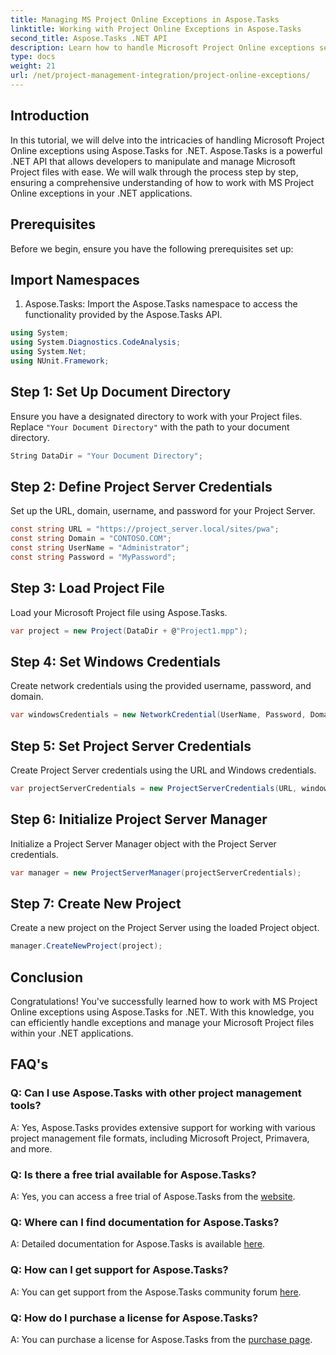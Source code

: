 ```yaml
---
title: Managing MS Project Online Exceptions in Aspose.Tasks
linktitle: Working with Project Online Exceptions in Aspose.Tasks
second_title: Aspose.Tasks .NET API
description: Learn how to handle Microsoft Project Online exceptions seamlessly with Aspose.Tasks for .NET. Step-by-step tutorial for effective project management.
type: docs
weight: 21
url: /net/project-management-integration/project-online-exceptions/
---
```

## Introduction
In this tutorial, we will delve into the intricacies of handling Microsoft Project Online exceptions using Aspose.Tasks for .NET. Aspose.Tasks is a powerful .NET API that allows developers to manipulate and manage Microsoft Project files with ease. We will walk through the process step by step, ensuring a comprehensive understanding of how to work with MS Project Online exceptions in your .NET applications.
## Prerequisites
Before we begin, ensure you have the following prerequisites set up:

## Import Namespaces
1. Aspose.Tasks: Import the Aspose.Tasks namespace to access the functionality provided by the Aspose.Tasks API.
```csharp
using System;
using System.Diagnostics.CodeAnalysis;
using System.Net;
using NUnit.Framework;
```

## Step 1: Set Up Document Directory
Ensure you have a designated directory to work with your Project files. Replace `"Your Document Directory"` with the path to your document directory.
```csharp
String DataDir = "Your Document Directory";
```
## Step 2: Define Project Server Credentials
Set up the URL, domain, username, and password for your Project Server.
```csharp
const string URL = "https://project_server.local/sites/pwa";
const string Domain = "CONTOSO.COM";
const string UserName = "Administrator";
const string Password = "MyPassword";
```
## Step 3: Load Project File
Load your Microsoft Project file using Aspose.Tasks.
```csharp
var project = new Project(DataDir + @"Project1.mpp");
```
## Step 4: Set Windows Credentials
Create network credentials using the provided username, password, and domain.
```csharp
var windowsCredentials = new NetworkCredential(UserName, Password, Domain);
```
## Step 5: Set Project Server Credentials
Create Project Server credentials using the URL and Windows credentials.
```csharp
var projectServerCredentials = new ProjectServerCredentials(URL, windowsCredentials);
```
## Step 6: Initialize Project Server Manager
Initialize a Project Server Manager object with the Project Server credentials.
```csharp
var manager = new ProjectServerManager(projectServerCredentials);
```
## Step 7: Create New Project
Create a new project on the Project Server using the loaded Project object.
```csharp
manager.CreateNewProject(project);
```

## Conclusion
Congratulations! You've successfully learned how to work with MS Project Online exceptions using Aspose.Tasks for .NET. With this knowledge, you can efficiently handle exceptions and manage your Microsoft Project files within your .NET applications.
## FAQ's
### Q: Can I use Aspose.Tasks with other project management tools?
A: Yes, Aspose.Tasks provides extensive support for working with various project management file formats, including Microsoft Project, Primavera, and more.
### Q: Is there a free trial available for Aspose.Tasks?
A: Yes, you can access a free trial of Aspose.Tasks from the [website](https://releases.aspose.com/).
### Q: Where can I find documentation for Aspose.Tasks?
A: Detailed documentation for Aspose.Tasks is available [here](https://reference.aspose.com/tasks/net/).
### Q: How can I get support for Aspose.Tasks?
A: You can get support from the Aspose.Tasks community forum [here](https://forum.aspose.com/c/tasks/15).
### Q: How do I purchase a license for Aspose.Tasks?
A: You can purchase a license for Aspose.Tasks from the [purchase page](https://purchase.aspose.com/buy).
